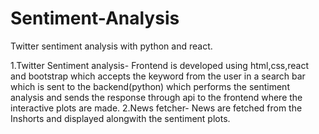 # Sentiment-Analysis
 Twitter sentiment analysis with python and react. 
 
1.Twitter Sentiment analysis- Frontend is developed using html,css,react and bootstrap which accepts the keyword from the user in a search bar which is sent to the backend(python) which performs the sentiment analysis and sends the response through api to the frontend where the interactive plots are made. 
2.News fetcher- News are fetched from the Inshorts and displayed alongwith the sentiment plots.
